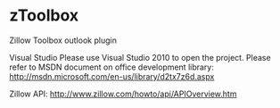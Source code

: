 zToolbox
========

Zillow Toolbox outlook plugin

Visual Studio
Please use Visual Studio 2010 to open the project.
Please refer to MSDN document on office development library: http://msdn.microsoft.com/en-us/library/d2tx7z6d.aspx

Zillow API:
http://www.zillow.com/howto/api/APIOverview.htm
